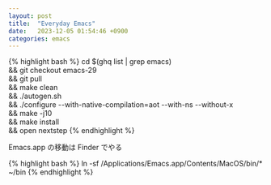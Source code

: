 ```yaml
---
layout: post
title:  "Everyday Emacs"
date:   2023-12-05 01:54:46 +0900
categories: emacs
---
```


{% highlight bash %}
cd $(ghq list | grep emacs) \
&& git checkout emacs-29 \
&& git pull \
&& make clean  \
&& ./autogen.sh \
&& ./configure --with-native-compilation=aot --with-ns --without-x \
&& make -j10 \
&& make install \
&& open nextstep
{% endhighlight %}

Emacs.app の移動は Finder でやる

{% highlight bash %}
ln -sf /Applications/Emacs.app/Contents/MacOS/bin/* ~/bin
{% endhighlight %}
